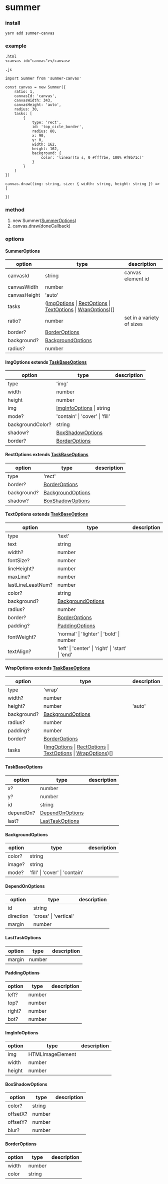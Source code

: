 # summer

### install

`yarn add summer-canvas`

### example

    .html
    <canvas id="canvas"></canvas>

    .js

    import Summer from 'summer-canvas'

    const canvas = new Summer({
        ratio: 1,
        canvasId: 'canvas',
        canvasWidth: 343,
        canvasHeight: 'auto',
        radius: 30,
        tasks: [
            {
                type: 'rect',
                id: 'top_cicle_border',
                radius: 80,
                x: 90,
                y: 0,
                width: 162,
                height: 162,
                background: {
                    color: 'linear(to s, 0 #fff7be, 100% #f9b71c)'
                }
            }
        ]
    })

    canvas.draw((img: string, size: { width: string, height: string }) => {

    })

### method

1. new Summer(<a href="#SummerOptions">SummerOptions</a>)
2. canvas.draw(doneCallback)

### options

#### <a name="SummerOptions">SummerOptions</a>

option | type | description
-| - | - |
canvasId | string | canvas element id
canvasWidth | number |
canvasHeight | 'auto'
tasks | (<a href="#ImgOptions">ImgOptions</a> \| <a href="#RectOptions">RectOptions</a> \| <a href="#TextOptions">TextOptions</a> \| <a href="#WrapOptions">WrapOptions</a>)[]
ratio? | number | set in a variety of sizes
border? | <a href="#BorderOptions">BorderOptions</a>
background? | <a href="#BackgroundOptions">BackgroundOptions</a>
radius? | number

#### <a name="ImgOptions">ImgOptions</a> extends <a href="#TaskBaseOptions">TaskBaseOptions</a>

option | type | description
-| - | - |
type | 'img' |
width | number |
height | number |
img | <a href="#ImgInfoOptions">ImgInfoOptions</a> \| string |
mode? | 'contain' \| 'cover' \| 'fill' |
backgroundColor? | string |
shadow? | <a href="#BoxShadowOptions">BoxShadowOptions</a> |
border? | <a href="#BorderOptions">BorderOptions</a> |


#### <a name="RectOptions">RectOptions</a> extends <a href="#TaskBaseOptions">TaskBaseOptions</a>

option | type | description
-| - | - |
type | 'rect'
border? | <a href="#BorderOptions">BorderOptions</a>
background? | <a href="#BackgroundOptions">BackgroundOptions</a>
shadow? | <a href="#BoxShadowOptions">BoxShadowOptions</a>

#### <a name="TextOptions">TextOptions</a> extends <a href="#TaskBaseOptions">TaskBaseOptions</a>

option | type | description
-| - | - |
type | 'text'
text | string
width? | number
fontSize? | number
lineHeight? | number
maxLine? | number
lastLineLeastNum? | number
color? | string
background? | <a href="#BackgroundOptions">BackgroundOptions</a>
radius? | number
border? | <a href="#BorderOptions">BorderOptions</a>
padding? | <a href="#PaddingOptions">PaddingOptions</a>
fontWeight? | 'normal' \| 'lighter' \| 'bold' \| number
textAlign? | 'left' \| 'center' \| 'right' \| 'start' \| 'end'

#### <a name="WrapOptions">WrapOptions</a> extends <a href="#TaskBaseOptions">TaskBaseOptions</a>

option | type | description
-| - | - |
type | 'wrap'
width? | number
height? | number | 'auto'
background? | <a href="#BackgroundOptions">BackgroundOptions</a>
radius? | number
padding? | number
border? | <a href="#BorderOptions">BorderOptions</a>
tasks | (<a href="#ImgOptions">ImgOptions</a> \| <a href="#RectOptions">RectOptions</a> \| <a href="#TextOptions">TextOptions</a> \| <a href="#WrapOptions">WrapOptions</a>)[]

#### <a name="TaskBaseOptions">TaskBaseOptions</a>

option | type | description
-| - | - |
x? | number
y? | number
id | string
dependOn? | <a href="#DependOnOptions">DependOnOptions</a>
last? | <a href="#LastTaskOptions">LastTaskOptions</a>

<!-- isGetHeight? | boolean -->

#### <a name="BackgroundOptions">BackgroundOptions</a>

option | type | description
-| - | - |
color? | string
image? | string
mode? | 'fill' \| 'cover' \| 'contain'

#### <a name="DependOnOptions">DependOnOptions</a>

option | type | description
-| - | - |
id | string
direction | 'cross' \| 'vertical'
margin | number

#### <a name="LastTaskOptions">LastTaskOptions</a>

option | type | description
-| - | - |
margin | number

#### <a name="PaddingOptions">PaddingOptions</a>

option | type | description
-| - | - |
left? | number
top? | number
right? | number
bot? | number

#### <a name="ImgInfoOptions">ImgInfoOptions</a>

option | type | description
-| - | - |
img | HTMLImageElement
width | number
height | number

#### <a name="BoxShadowOptions">BoxShadowOptions</a>

option | type | description
-| - | - |
color? | string
offsetX? | number
offsetY? | number
blur? | number

#### <a name="BorderOptions">BorderOptions</a>

option | type | description
-| - | - |
width | number
color | string